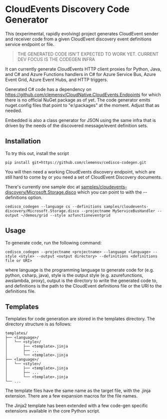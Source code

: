 # CloudEvents Discovery Code Generator

This (experimental, rapidly evolving) project generates CloudEvent sender and
receiver code from a given CloudEvent discovery event definitions service
endpoint or file.

> THE GENERATED CODE ISN'T EXPECTED TO WORK YET. 
> CURRENT DEV FOCUS IS THE CODEGEN INFRA

It can currently generate CloudEvents HTTP client proxies for Python, Java, and
C# and Azure Functions handlers in C# for Azure Service Bus, Azure Event Grid,
Azure Event Hubs, and HTTP triggers.

Generated C# code has a dependency on
https://github.com/clemensv/CloudNative.CloudEvents.Endpoints for which there is
no official NuGet package as of yet. The code generator emits nuget.config files
that point to "e:\packages" at the moment. Adjust that as needed. 

Embedded is also a class generator for JSON using the same infra that is driven
by the needs of the discovered message/event definition sets. 

## Installation

To try this out, install the script

```
pip install git+https://github.com/clemensv/cedisco-codegen.git
```

You will then need a working CloudEvents discovery endpoint, which are still
hard to come by or you need a set of CloudEvent Discovery documents. 

There's currently one sample doc at
[samples/cloudevents-discovery/Microsoft.Storage.disco](samples/cloudevents-discovery/Microsoft.Storage.disco)
which you can point to with the --definitions option.

```
cedisco_codegen --language cs --definitions samples/cloudevents-discovery/Microsoft.Storage.disco --projectname MyServiceBusHandler --output ~/demos/grid --style azfunctioneventgrid
```

## Usage
To generate code, run the following command:

```
cedisco_codegen --projectname <projectname> --language <language> --style <style> --output <output directory> --definitions <definitions file or URI>
```

where language is the programming language to generate code for (e.g. python,
csharp, java), style is the output style (e.g. azurefunctions, awslambda,
proxy), output is the directory to write the generated code to, and definitions
is the path to the CloudEvent definitions file or the URI to the definitions
file.

## Templates

Templates for code generation are stored in the templates directory. The
directory structure is as follows:

```
templates/
├── <language>/
│   └── <style>/
│       ├── <template>.jinja
│       ├── ...
│       └── <template>.jinja
├── <language>/
│   └── <style>/
│       ├── <template>.jinja
│       ├── ...
│       └── <template>.jinja
└── ...
```

The template files have the same name as the target file, with the .jinja
extension. There are a few expansion macros for the file names.

The Jinja2 template has been extended with a few code-gen specific extensions
available in the core Python script.
